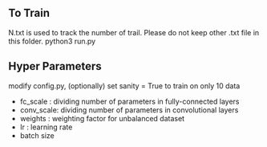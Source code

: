 ## To Train
N.txt is used to track the number of trail. Please do not keep other .txt file in this folder.
        python3 run.py

## Hyper Parameters
modify config.py, (optionally) set sanity = True to train on only 10 data
* fc_scale  : dividing number of parameters in fully-connected layers
* conv_scale: dividing number of parameters in convolutional layers
* weights   : weighting factor for unbalanced dataset
* lr	    : learning rate
* batch size


